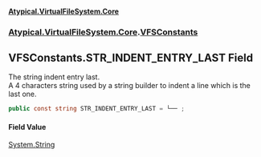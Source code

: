 #### [Atypical.VirtualFileSystem.Core](VirtualFileSystem.md 'VirtualFileSystem')
### [Atypical.VirtualFileSystem.Core](VirtualFileSystem.md#Atypical.VirtualFileSystem.Core 'Atypical.VirtualFileSystem.Core').[VFSConstants](VFSConstants.md 'Atypical.VirtualFileSystem.Core.VFSConstants')

## VFSConstants.STR_INDENT_ENTRY_LAST Field

The string indent entry last.  
A 4 characters string used by a string builder to indent a line which is the last one.

```csharp
public const string STR_INDENT_ENTRY_LAST = └── ;
```

#### Field Value
[System.String](https://docs.microsoft.com/en-us/dotnet/api/System.String 'System.String')